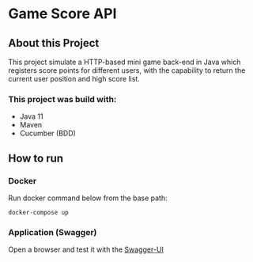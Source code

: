 # Game Score API

## About this Project

This project simulate a HTTP-based mini game back-end in Java which registers score points for different
users, with the capability to return the current user position and high score list.

### This project was build with:
- Java 11
- Maven
- Cucumber (BDD)

## How to run

### Docker
Run docker command below from the base path:

```
docker-compose up
```

### Application (Swagger)
Open a browser and test it with the [Swagger-UI](http://localhost:8080/swagger-ui.html)
